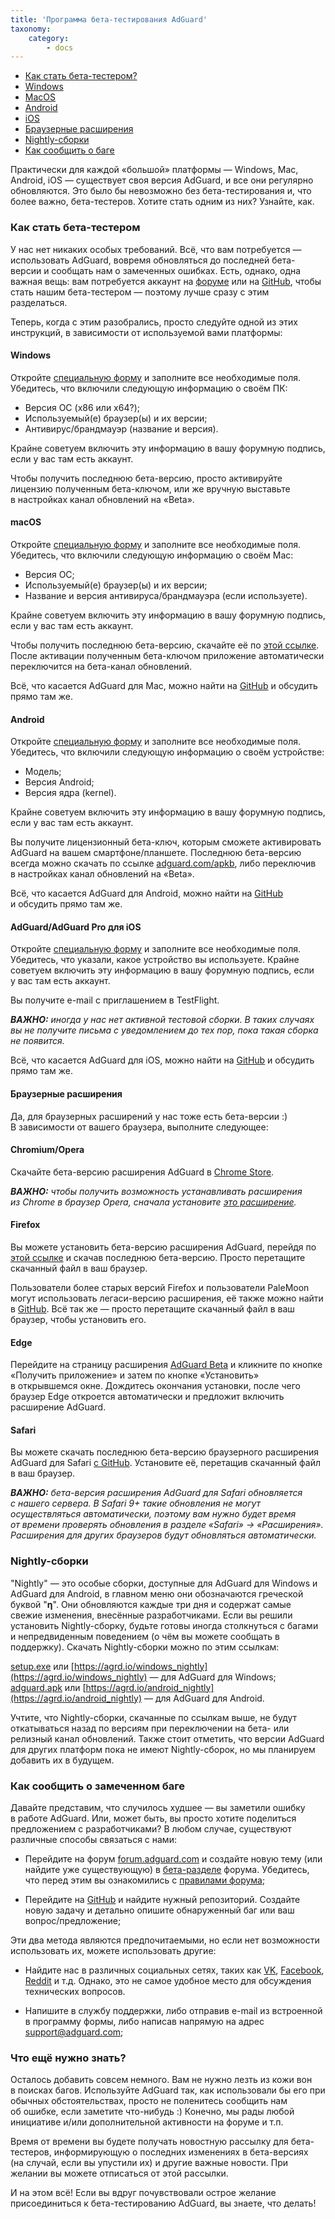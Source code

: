 ```yaml
---
title: 'Программа бета-тестирования AdGuard'
taxonomy:
    category:
        - docs
---
```


* [Как стать бета-тестером?](#intro)
* [Windows](#windows)
* [MacOS](#macos)
* [Android](#android)
* [iOS](#ios)
* [Браузерные расширения](#extensions)
* [Nightly-сборки](#nightly)
* [Как сообщить о баге](#report-a-bug)

Практически для каждой &laquo;большой&raquo; платформы&nbsp;&mdash; Windows, Mac, Android, iOS&nbsp;&mdash; существует своя версия AdGuard, и&nbsp;все они регулярно обновляются. Это было&nbsp;бы невозможно без бета-тестирования и, что более важно, бета-тестеров. Хотите стать одним из&nbsp;них? Узнайте, как.<!--more-->

<a name="intro"></a>

### Как стать бета-тестером

У&nbsp;нас нет никаких особых требований. Всё, что вам потребуется&nbsp;&mdash; использовать AdGuard, вовремя обновляться до&nbsp;последней бета-версии и&nbsp;сообщать нам о&nbsp;замеченных ошибках. Есть, однако, одна важная вещь: вам потребуется аккаунт&nbsp;на [форуме](https://forum.adguard.com/index.php) или&nbsp;на [GitHub](https://github.com/), чтобы стать нашим бета-тестером&nbsp;&mdash; поэтому лучше сразу с&nbsp;этим разделаться.

Теперь, когда с&nbsp;этим разобрались, просто следуйте одной из&nbsp;этих инструкций, в&nbsp;зависимости от&nbsp;используемой вами платформы:

<a name="windows"></a>

#### Windows

Откройте [специальную форму](https://surveys.adguard.com/beta_testing_program_ru/form.html) и&nbsp;заполните все необходимые поля. Убедитесь, что включили следующую информацию о&nbsp;своём ПК:

* Версия&nbsp;ОС (x86&nbsp;или x64?);
* Используемый(е) браузер(ы) и&nbsp;их&nbsp;версии;
* Антивирус/брандмауэр (название и&nbsp;версия). 

Крайне советуем включить эту информацию в&nbsp;вашу форумную подпись, если у&nbsp;вас там есть аккаунт.

Чтобы получить последнюю бета-версию, просто активируйте лицензию полученным бета-ключом, или&nbsp;же вручную выставьте в&nbsp;настройках канал обновлений на&nbsp;&laquo;Beta&raquo;.


<a name="macos"></a>

#### macOS

Откройте [специальную форму](https://surveys.adguard.com/beta_testing_program_ru/form.html) и&nbsp;заполните все необходимые поля. Убедитесь, что включили следующую информацию о&nbsp;своём Mac:

* Версия ОС;
* Используемый(е) браузер(ы) и&nbsp;их&nbsp;версии;
* Название и&nbsp;версия антивируса/брандмауэра (если используете). 

Крайне советуем включить эту информацию в&nbsp;вашу форумную подпись, если у&nbsp;вас там есть аккаунт.

Чтобы получить последнюю бета-версию, скачайте её&nbsp;по [этой ссылке](https://static.adguard.com/mac/Adguard.beta.dmg). После активации полученным бета-ключом приложение автоматически переключится на&nbsp;бета-канал обновлений.

Всё, что касается AdGuard для Mac, можно найти&nbsp;на [GitHub](https://github.com/AdguardTeam/AdguardForMac) и&nbsp;обсудить прямо там&nbsp;же.

<a name="android"></a>

#### Android

Откройте [специальную форму](https://surveys.adguard.com/beta_testing_program_ru/form.html) и&nbsp;заполните все необходимые поля. Убедитесь, что включили следующую информацию о&nbsp;своём устройстве:

* Модель;
* Версия Android;
* Версия ядра (kernel). 

Крайне советуем включить эту информацию в&nbsp;вашу форумную подпись, если у&nbsp;вас там есть аккаунт.

Вы&nbsp;получите лицензионный бета-ключ, которым сможете активировать AdGuard на&nbsp;вашем смартфоне/планшете. Последнюю бета-версию всегда можно скачать по&nbsp;ссылке [adguard.com/apkb](https://adguard.com/apkb), либо переключив в&nbsp;настройках канал обновлений на&nbsp;&laquo;Beta&raquo;.

Всё, что касается AdGuard для Android, можно найти&nbsp;на [GitHub](https://github.com/AdguardTeam/AdguardForAndroid) и&nbsp;обсудить прямо там&nbsp;же.

<a name="ios"></a>

#### AdGuard/AdGuard Pro для iOS

Откройте [специальную форму](https://surveys.adguard.com/beta_testing_program_ru/form.html) и&nbsp;заполните все необходимые поля. Убедитесь, что указали, какое устройство вы&nbsp;используете. Крайне советуем включить эту информацию в&nbsp;вашу форумную подпись, если у&nbsp;вас там есть аккаунт.

Вы&nbsp;получите e-mail с&nbsp;приглашением в&nbsp;TestFlight.

***ВАЖНО:*** *иногда у&nbsp;нас нет активной тестовой сборки. В&nbsp;таких случаях вы&nbsp;не&nbsp;получите письма с&nbsp;уведомлением до&nbsp;тех пор, пока такая сборка не&nbsp;появится.*

Всё, что касается AdGuard для iOS, можно найти&nbsp;на [GitHub](https://github.com/AdguardTeam/AdguardForios) и&nbsp;обсудить прямо там&nbsp;же.

<a name="extensions"></a>

#### Браузерные расширения

Да, для браузерных расширений у&nbsp;нас тоже есть бета-версии :) В&nbsp;зависимости от&nbsp;вашего браузера, выполните следующее:

#### Chromium/Opera

Скачайте бета-версию расширения AdGuard&nbsp;в [Chrome Store](https://chrome.google.com/webstore/detail/adguard-adblocker-beta/gfggjaccafhcbfogfkogggoepomehbjl).

***ВАЖНО:*** *чтобы получить возможность устанавливать расширения из&nbsp;Chrome в&nbsp;браузер Opera, сначала установите [это расширение](https://addons.opera.com/en/extensions/details/download-chrome-extension-9/).*

#### Firefox

Вы&nbsp;можете установить бета-версию расширения AdGuard, перейдя&nbsp;по [этой ссылке](https://github.com/AdguardTeam/AdguardBrowserExtension/releases/) и скачав последнюю бета-версию. Просто перетащите скачанный файл в&nbsp;ваш браузер.

Пользователи более старых версий Firefox и&nbsp;пользователи PaleMoon могут использовать легаси-версию расширения, её также можно найти в [GitHub](https://github.com/AdguardTeam/AdguardBrowserExtension/releases/). Всё так&nbsp;же&nbsp;&mdash; просто перетащите скачанный файл в&nbsp;ваш браузер, чтобы установить его.

#### Edge

Перейдите на&nbsp;страницу расширения [AdGuard Beta](https://www.microsoft.com/store/p/adguard-adblocker-beta/9ndmfr4cv25m) и&nbsp;кликните по&nbsp;кнопке &laquo;Получить приложение&raquo; и&nbsp;затем по&nbsp;кнопке &laquo;Установить&raquo; в&nbsp;открывшемся окне. Дождитесь окончания установки, после чего браузер Edge откроется автоматически и&nbsp;предложит включить расширение AdGuard.

#### Safari

Вы&nbsp;можете скачать последнюю бета-версию браузерного расширения AdGuard для Safari [с GitHub](https://github.com/AdguardTeam/AdguardBrowserExtension/releases). Установите&nbsp;её, перетащив скачанный файл в&nbsp;ваш браузер.

***ВАЖНО:*** *бета-версия расширения AdGuard для Safari обновляется с&nbsp;нашего сервера. В&nbsp;Safari 9+&nbsp;такие обновления не&nbsp;могут осуществляться автоматически, поэтому вам нужно будет время от&nbsp;времени проверять обновления в&nbsp;разделе &laquo;Safari&raquo; -&gt; &laquo;Расширения&raquo;. Расширения для других браузеров будут обновляться автоматически.*

<a name="nightly"></a>

### Nightly-сборки

"Nightly" — это особые сборки, доступные для AdGuard для Windows и AdGuard для Android, в главном меню они обозначаются греческой буквой "**η**". Они обновляются каждые три дня и содержат самые свежие изменения, внесённые разработчиками. Если вы решили установить Nightly-сборку, будьте готовы иногда столкнуться с багами и непредвиденным поведением (о чём вы можете сообщать в поддержку). Скачать Nightly-сборки можно по этим ссылкам:

[setup.exe](https://static.adguard.com/windows/nightly/setup.exe) или [https://agrd.io/windows_nightly](https://agrd.io/windows_nightly) — для AdGuard для Windows;
[adguard.apk](https://static.adguard.com/android/nightly/adguard.apk) или [https://agrd.io/android_nightly](https://agrd.io/android_nightly) — для AdGuard для Android.

Учтите, что Nightly-сборки, скачанные по ссылкам выше, не будут откатываться назад по версиям при переключении на бета- или релизный канал обновлений. Также стоит отметить, что версии AdGuard для других платформ пока не имеют Nightly-сборок, но мы планируем добавить их в будущем.

<a name="report-a-bug"></a>

### Как сообщить о&nbsp;замеченном баге

Давайте представим, что случилось худшее&nbsp;&mdash; вы&nbsp;заметили ошибку в&nbsp;работе AdGuard. Или, может быть, вы&nbsp;просто хотите поделиться предложением с&nbsp;разработчиками? В&nbsp;любом случае, существуют различные способы связаться с&nbsp;нами: 

* Перейдите на форум [forum.adguard.com](forum.adguard.com) и&nbsp;создайте новую тему (или найдите уже существующую) в&nbsp;[бета-разделе](https://forum.adguard.com/index.php?categories/4/) форума. Убедитесь, что перед этим вы&nbsp;ознакомились&nbsp;с [правилами форума](https://forum.adguard.com/index.php?threads/14858/);

* Перейдите&nbsp;на [GitHub](https://github.com/AdguardTeam/) и&nbsp;найдите нужный репозиторий. Создайте новую задачу и&nbsp;детально опишите обнаруженный баг или ваш вопрос/предложение;

Эти два метода являются предпочитаемыми, но&nbsp;если нет возможности использовать&nbsp;их, можете использовать другие:

* Найдите нас в&nbsp;различных социальных сетях, таких как [VK](https://vk.com/adguard), [Facebook](https://www.facebook.com/AdguardRu/), [Reddit](https://reddit.com/adguard/) и&nbsp;т.д. Однако, это не&nbsp;самое удобное место для обсуждения технических вопросов.

* Напишите в&nbsp;службу поддержки, либо отправив e-mail из&nbsp;встроенной в&nbsp;программу формы, либо написав напрямую на&nbsp;адрес [support@adguard.com](mailto:support@adguard.com);

### Что ещё нужно знать?

Осталось добавить совсем немного. Вам не&nbsp;нужно лезть из&nbsp;кожи вон в&nbsp;поисках багов. Используйте AdGuard так, как использовали&nbsp;бы его при обычных обстоятельствах, просто не&nbsp;поленитесь сообщить нам об&nbsp;ошибке, если заметите что-нибудь :) Конечно, мы&nbsp;рады любой инициативе и/или дополнительной активности на&nbsp;форуме и&nbsp;т.п.

Время от&nbsp;времени вы&nbsp;будете получать новостную рассылку для бета-тестеров, информирующую о&nbsp;последних изменениях в&nbsp;бета-версиях (на&nbsp;случай, если вы&nbsp;упустили&nbsp;их) и&nbsp;другие важные новости. При желании вы&nbsp;можете отписаться от&nbsp;этой рассылки.

И&nbsp;на&nbsp;этом всё! Если вы&nbsp;вдруг почувствовали острое желание присоединиться к&nbsp;бета-тестированию AdGuard, вы&nbsp;знаете, что делать!
